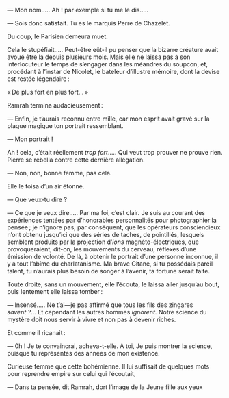 
— Mon nom….. Ah ! par exemple si tu me le dis…..

— Sois donc satisfait. Tu es le marquis Perre de Chazelet.

Du coup, le Parisien demeura muet.

Cela le stupéfiait….. Peut-être eût-il pu penser que la bizarre créature avait avoué être la depuis plusieurs mois. Mais elle ne laissa pas à son interlocuteur le temps de s’engager dans les méandres du soupcon, et, procédant à l’instar de Nicolet, le bateleur d’illustre mémoire, dont la devise est restée légendaire :

« De plus fort en plus fort… »

Ramrah termina audacieusement :

— Enfin, je t’aurais reconnu entre mille, car mon esprit avait gravé sur
la plaque magique ton portrait ressemblant.

— Mon portrait !

Ah ! cela, c’était réellement _trop fort_…..  Qui veut trop prouver ne prouve rien. Pierre se rebella contre cette dernière allégation.

— Non, non, bonne femme, pas cela.

Elle le toisa d’un air étonné.

— Que veux-tu dire ?

— Ce que je veux dire….. Par ma foi, c’est clair. Je suis au courant des
expériences tentées par d’honorables personnalités pour photographier la
pensée ; je n’ignore pas, par conséquent, que les opérateurs consciencieux n’ont obtenu jusqu’ici que des séries de taches, de pointillés, lesquels semblent produits par la projection d’_ions_ magnéto-électriques, que provoqueraient, dit-on, les mouvements du cerveau, réflexes d’une émission de
volonté. De là, à obtenir le portrait d’une personne inconnue, il y a tout
l’abîme du charlatanisme. Ma brave Gitane, si tu possédais pareil talent, tu
n’aurais plus besoin de songer à l’avenir, ta fortune serait faite.

Toute droite, sans un mouvement, elle l’écouta, le laissa aller jusqu’au
bout, puis lentement elle laissa tomber :

— lnsensé….. Ne t’ai—je pas affirmé que tous les fils des zingares _savent ?_… Et cependant les autres hommes _ignorent_. Notre science du mystère doit nous servir à vivre et non pas à devenir riches.

Et comme il ricanait :

— 0h ! Je te convaincrai, acheva-t-elle. A toi, Je puis montrer la science,
puisque tu représentes des années de mon existence.

Curieuse femme que cette bohémienne. Il lui suffisait de quelques mots
pour reprendre empire sur celui qui l’écoutait,

— Dans ta pensée, dit Ramrah, dort l’image de la Jeune fille aux yeux
